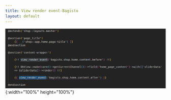 ```yaml
---
title: View render event-Bagisto
layout: default
---
```


![View Render Event](assets/images/Bagisto_Docs_Images/render-event/view-render-event.png){:width="100%" height="100%"}